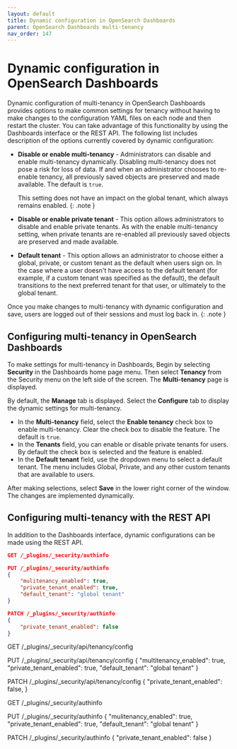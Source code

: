 ```yaml
---
layout: default
title: Dynamic configuration in OpenSearch Dashboards
parent: OpenSearch Dashboards multi-tenancy
nav_order: 147
---
```



# Dynamic configuration in OpenSearch Dashboards

Dynamic configuration of multi-tenancy in OpenSearch Dashboards provides options to make common settings for tenancy without having to make changes to the configuration YAML files on each node and then restart the cluster. You can take advantage of this functionality by using the Dashboards interface or the REST API. The following list includes description of the options currently covered by dynamic configuration:

- **Disable or enable multi-tenancy** - Administrators can disable and enable multi-tenancy dynamically. Disabling multi-tenancy does not pose a risk for loss of data. If and when an administrator chooses to re-enable tenancy, all previously saved objects are preserved and made available.  The default is `true`.
  
  This setting does not have an impact on the global tenant, which always remains enabled.
  {: .note }

- **Disable or enable private tenant** - This option allows administrators to disable and enable private tenants. As with the enable multi-tenancy setting, when private tenants are re-enabled all previously saved objects are preserved and made available.
- **Default tenant** - This option allows an administrator to choose either a global, private, or custom tenant as the default when users sign on. In the case where a user doesn't have access to the default tenant (for example, if a custom tenant was specified as the default), the default transitions to the next preferred tenant for that user, or ultimately to the global tenant.

Once you make changes to multi-tenancy with dynamic configuration and save, users are logged out of their sessions and must log back in.
{: .note }

## Configuring multi-tenancy in OpenSearch Dashboards

To make settings for multi-tenancy in Dashboards, Begin by selecting **Security** in the Dashboards home page menu. Then select **Tenancy** from the Security menu on the left side of the screen. The **Multi-tenancy** page is displayed. 

By default, the **Manage** tab is displayed. Select the **Configure** tab to display the dynamic settings for multi-tenancy.

* In the **Multi-tenancy** field, select the **Enable tenancy** check box to enable multi-tenancy. Clear the check box to disable the feature. The default is `true`.
* In the **Tenants** field, you can enable or disable private tenants for users. By default the check box is selected and the feature is enabled.
* In the **Default tenant** field, use the dropdown menu to select a default tenant. The menu includes Global, Private, and any other custom tenants that are available to users.

After making selections, select **Save** in the lower right corner of the window. The changes are implemented dynamically.

## Configuring multi-tenancy with the REST API

In addition to the Dashboards interface, dynamic configurations can be made using the REST API. 

```json
GET /_plugins/_security/authinfo
```

```json
PUT /_plugins/_security/authinfo
{
    "mulitenancy_enabled": true,
    "private_tenant_enabled": true,
    "default_tenant": "global tenant"
}
```

```json
PATCH /_plugins/_security/authinfo
{
    "private_tenant_enabled": false
}
```

GET /_plugins/_security/api/tenancy/config

PUT /_plugins/_security/api/tenancy/config
{
  "multitenancy_enabled": true,
  "private_tenant_enabled": true,
  "default_tenant": "global tenant"
}

PATCH /_plugins/_security/api/tenancy/config
{
   "private_tenant_enabled": false,
}


GET /_plugins/_security/authinfo

PUT /_plugins/_security/authinfo
{
    "mulitenancy_enabled": true,
    "private_tenant_enabled": true,
    "default_tenant": "global tenant"
}

PATCH /_plugins/_security/authinfo
{
    "private_tenant_enabled": false
}



